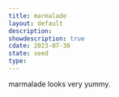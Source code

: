 ```yaml
---
title: marmalade
layout: default
description: 
showdescription: true
cdate: 2023-07-30
state: seed
type: 
---
```


marmalade looks very yummy.
